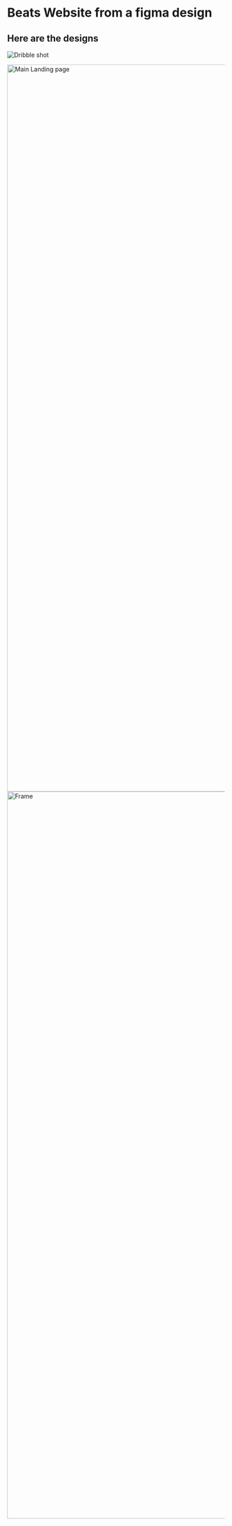 # Beats Website from a figma design

## Here are the designs





![Dribble shot](https://github.com/DavidAkerele/Beats/assets/104978550/893ee4ea-ae11-4e3b-8aad-3f9653a7cc8a)


<img width="1680" alt="Main Landing page" src="https://github.com/DavidAkerele/Beats/assets/104978550/937a85cb-9dec-4172-a1db-14fa3a00ee65">


<img width="1680" alt="Frame" src="https://github.com/DavidAkerele/Beats/assets/104978550/946ca77e-435d-4cf4-8450-8fa32feb3565">
